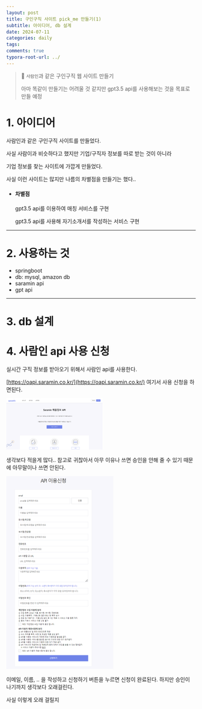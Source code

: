 ```yaml
---
layout: post
title: 구인구직 사이트 pick_me 만들기(1)
subtitle: 아이디어, db 설계
date: 2024-07-11
categories: daily
tags: 
comments: true
typora-root-url: ../
---
```




>:notebook: `사람인`과 같은 구인구직 웹 사이트 만들기
>
>아마 똑같이 만들기는 어려울 것 같지만 gpt3.5 api를 사용해보는 것을 목표로 만들 예정



# 1. 아이디어

사람인과 같은 구인구직 사이트를 만들었다.

사실 사람이과 비슷하다고 했지만 기업/구직자 정보를 따로 받는 것이 아니라

기업 정보를 찾는 사이트에 가깝게 만들었다.



사실 이런 사이트는 많지만 나름의 차별점을 만들기는 했다..

- #### 차별점

  gpt3.5 api를 이용하여 매칭 서비스를 구현

  gpt3.5 api를 사용해 자기소개서를 작성하는 서비스 구현



---



# 2. 사용하는 것



- springboot
- db: mysql, amazon db
- saramin api
- gpt api





---



# 3. db 설계









# 4. 사람인 api 사용 신청

실시간 구직 정보를 받아오기 위해서 사람인 api를 사용한다.

[https://oapi.saramin.co.kr/](https://oapi.saramin.co.kr/) 여기서 사용 신청을 하면된다.

<img src="/images/2024-07-11-etc-datily-프로젝트 설계/image-20240711155756417.png" alt="image-20240711155756417" style="zoom: 25%;" />



생각보다 적을게 많다..  참고로 귀찮아서 아무 이유나 쓰면 승인을 안해 줄 수 있기 때문에 아무말이나 쓰면 안된다.

<img src="/images/2024-07-11-etc-datily-프로젝트 설계/image-20240711155842056.png" alt="image-20240711155842056" style="zoom: 50%;" />

이메일, 이름, .. 을 작성하고 신청하기 버튼을 누르면 신청이 완료된다. 하지만 승인이 나기까지 생각보다 오래걸린다.

사실 이렇게 오래 걸릴지







